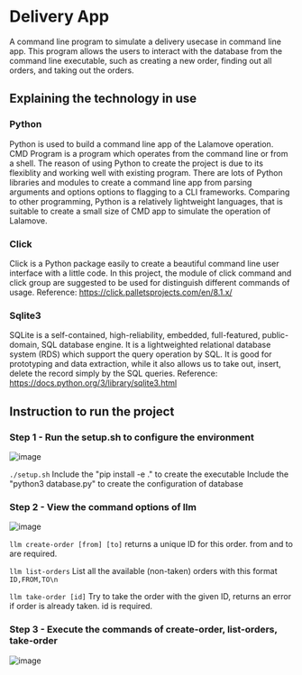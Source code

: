 # Delivery App
A command line program to simulate a delivery usecase in command line app. This program allows the users to interact with the database from the command line executable, such as creating a new order, finding out all orders, and taking out the orders.

## Explaining the technology in use

### Python
Python is used to build a command line app of the Lalamove operation. CMD Program is a program which operates from the command line or from a shell. The reason of using Python to create the project is due to its flexiblity and working well with existing program. There are lots of Python libraries and modules to create a command line app from parsing arguments and options options to flagging to a CLI frameworks. Comparing to other programming, Python is a relatively lightweight languages, that is suitable to create a small size of CMD app to simulate the operation of Lalamove.

### Click
Click is a Python package easily to create a beautiful command line user interface with a little code. In this project, the module of click command and click group are suggested to be used for distinguish different commands of usage.
Reference: https://click.palletsprojects.com/en/8.1.x/

### Sqlite3
SQLite is a self-contained, high-reliability, embedded, full-featured, public-domain, SQL database engine. It is a lightweighted relational database system (RDS) which support the query operation by SQL. It is good for prototyping and data extraction, while it also allows us to take out, insert, delete the record simply by the SQL queries.
Reference: https://docs.python.org/3/library/sqlite3.html


## Instruction to run the project

### Step 1 - Run the setup.sh to configure the environment
![image](https://user-images.githubusercontent.com/79916645/165115296-da4cabec-38d2-4dbb-b056-3a8199972f6e.png)

`./setup.sh`
Include the "pip install -e ." to create the executable 
Include the "python3 database.py" to create the configuration of database

### Step 2 - View the command options of llm
![image](https://user-images.githubusercontent.com/79916645/165115894-c20f837d-aa4e-49f2-b8c3-c646d33345a1.png)

`llm create-order [from] [to]`
returns a unique ID for this order.
from and to are required.

`llm list-orders`
List all the available (non-taken) orders with this format
`ID,FROM,TO\n`

`llm take-order [id]`
Try to take the order with the given ID, returns an error if order is already taken.
id is required.

### Step 3 - Execute the commands of create-order, list-orders, take-order
![image](https://user-images.githubusercontent.com/79916645/165115826-c6ec4e5a-b66c-4e3d-926f-ee28d9a72bea.png)
